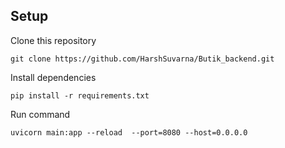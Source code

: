 ## Setup
Clone this repository
```
git clone https://github.com/HarshSuvarna/Butik_backend.git
```
Install dependencies
```
pip install -r requirements.txt
```
Run command
```
uvicorn main:app --reload  --port=8080 --host=0.0.0.0
```

